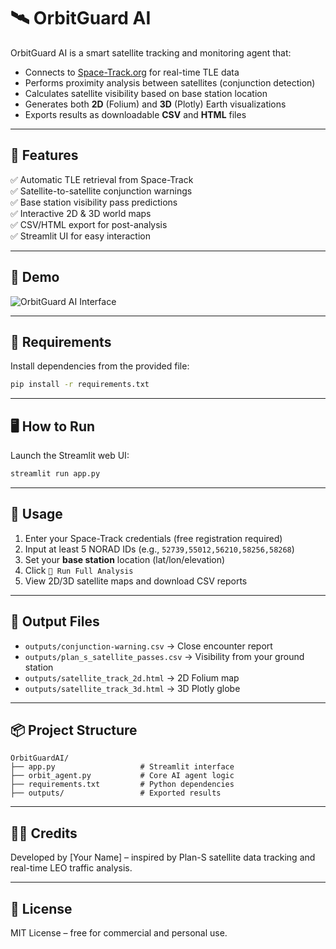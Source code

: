 
# 🛰️ OrbitGuard AI

OrbitGuard AI is a smart satellite tracking and monitoring agent that:
- Connects to [Space-Track.org](https://www.space-track.org) for real-time TLE data
- Performs proximity analysis between satellites (conjunction detection)
- Calculates satellite visibility based on base station location
- Generates both **2D** (Folium) and **3D** (Plotly) Earth visualizations
- Exports results as downloadable **CSV** and **HTML** files

---

## 🚀 Features

✅ Automatic TLE retrieval from Space-Track  
✅ Satellite-to-satellite conjunction warnings  
✅ Base station visibility pass predictions  
✅ Interactive 2D & 3D world maps  
✅ CSV/HTML export for post-analysis  
✅ Streamlit UI for easy interaction

---

## 📸 Demo

![OrbitGuard AI Interface](docs/screenshot.png)

---

## 🧰 Requirements

Install dependencies from the provided file:

```bash
pip install -r requirements.txt
```

---

## 🖥️ How to Run

Launch the Streamlit web UI:

```bash
streamlit run app.py
```

---

## 🧠 Usage

1. Enter your Space-Track credentials (free registration required)
2. Input at least 5 NORAD IDs (e.g., `52739,55012,56210,58256,58268`)
3. Set your **base station** location (lat/lon/elevation)
4. Click `🚀 Run Full Analysis`
5. View 2D/3D satellite maps and download CSV reports

---

## 📁 Output Files

- `outputs/conjunction-warning.csv` → Close encounter report  
- `outputs/plan_s_satellite_passes.csv` → Visibility from your ground station  
- `outputs/satellite_track_2d.html` → 2D Folium map  
- `outputs/satellite_track_3d.html` → 3D Plotly globe

---

## 📦 Project Structure

```
OrbitGuardAI/
├── app.py                   # Streamlit interface
├── orbit_agent.py           # Core AI agent logic
├── requirements.txt         # Python dependencies
├── outputs/                 # Exported results
```

---

## 👨‍💻 Credits

Developed by [Your Name] – inspired by Plan-S satellite data tracking and real-time LEO traffic analysis.

---

## 📄 License

MIT License – free for commercial and personal use.
